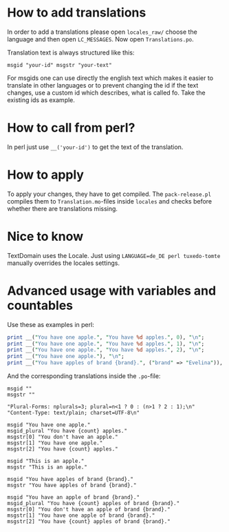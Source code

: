 # How to add translations
In order to add a translations please open `locales_raw/` choose the language and then open `LC_MESSAGES`.
Now open `Translations.po`.

Translation text is always structured like this:

`msgid "your-id"
msgstr "your-text"`

For msgids one can use directly the english text which makes it easier to translate in other languages or to prevent changing the id if the text changes, use a custom id which describes, what is called fo. Take the existing ids as example.

# How to call from perl?
In perl just use `__('your-id')` to get the text of the translation.

# How to apply
To apply your changes, they have to get compiled. The `pack-release.pl` compiles them to `Translation.mo`-files inside `locales` and checks before whether there are translations missing.

# Nice to know
TextDomain uses the Locale. Just using `LANGUAGE=de_DE perl tuxedo-tomte` manually overrides the locales settings.

# Advanced usage with variables and countables
Use these as examples in perl:

```perl
print __("You have one apple.", "You have %d apples.", 0), "\n";
print __("You have one apple.", "You have %d apples.", 1), "\n";
print __("You have one apple.", "You have %d apples.", 2), "\n";
print __("You have one apple."), "\n";
print __("You have apples of brand {brand}.", ("brand" => "Evelina")), "\n";
```



And the corresponding translations inside the `.po`-file:

```po
msgid ""
msgstr ""

"Plural-Forms: nplurals=3; plural=n<1 ? 0 : (n>1 ? 2 : 1);\n"
"Content-Type: text/plain; charset=UTF-8\n"

msgid "You have one apple."
msgid_plural "You have {count} apples."
msgstr[0] "You don't have an apple."
msgstr[1] "You have one apple."
msgstr[2] "You have {count} apples."

msgid "This is an apple."
msgstr "This is an apple."

msgid "You have apples of brand {brand}."
msgstr "You have apples of brand {brand}."

msgid "You have an apple of brand {brand}."
msgid_plural "You have {count} apples of brand {brand}."
msgstr[0] "You don't have an apple of brand {brand}."
msgstr[1] "You have one apple of brand {brand}."
msgstr[2] "You have {count} apples of brand {brand}."
```
